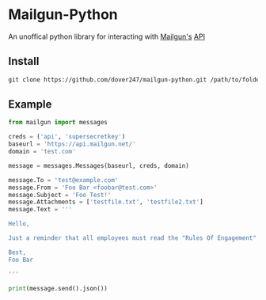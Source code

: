 # Mailgun-Python

An unoffical python library for interacting with [Mailgun's](https://mailgun.com) [API](https://documentation.mailgun.com/en/latest/index.html)

## Install

```txt
git clone https://github.com/dover247/mailgun-python.git /path/to/folder/mailgun
```

## Example

```python
from mailgun import messages

creds = ('api', 'supersecretkey')
baseurl = 'https://api.mailgun.net/'
domain = 'test.com'

message = messages.Messages(baseurl, creds, domain)

message.To = 'test@example.com'
message.From = 'Foo Bar <foobar@test.com>'
message.Subject = 'Foo Test!'
message.Attachments = ['testfile.txt', 'testfile2.txt']
message.Text = '''

Hello,

Just a reminder that all employees must read the "Rules Of Engagement" by EOD today.

Best,
Foo Bar

'''

print(message.send().json())
```
